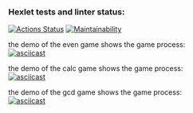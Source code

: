 ### Hexlet tests and linter status:
[![Actions Status](https://github.com/bazarovstas/python-project-49/actions/workflows/hexlet-check.yml/badge.svg)](https://github.com/bazarovstas/python-project-49/actions)
[![Maintainability](https://api.codeclimate.com/v1/badges/5d6e3363a9f1e31f303f/maintainability)](https://codeclimate.com/github/bazarovstas/python-project-49/maintainability)

the demo of the even game shows the game process:  
[![asciicast](https://asciinema.org/a/B945LUmCp1qnUjHY9pKiXhjlM.svg)](https://asciinema.org/a/B945LUmCp1qnUjHY9pKiXhjlM)

the demo of the calc game shows the game process:  
[![asciicast](https://asciinema.org/a/5hpqIrP2ueNX1fc3MQ2bdep0s.svg)](https://asciinema.org/a/5hpqIrP2ueNX1fc3MQ2bdep0s)

the demo of the gcd game shows the game process:  
[![asciicast](https://asciinema.org/a/pkfVypx5nxC0BdCQkBPKTaY82.svg)](https://asciinema.org/a/pkfVypx5nxC0BdCQkBPKTaY82)
